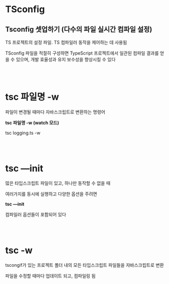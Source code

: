 # **TSconfig**

## Tsconfig 셋업하기 (다수의 파일 실시간 컴파일 설정)

TS 프로젝트의 설정 파일. TS 컴파일러 동작을 제어하는 데 사용됨

TSconfig 파일을 적절히 구성하면 TypeScript 프로젝트에서 일관된 컴파일 결과를 얻을 수 있으며, 개발 효율성과 유지 보수성을 향상시킬 수 있다

<br>
<br>

# **tsc 파일명 -w**

파일이 변경될 때마다 자바스크립트로 변환하는 명령어

**tsc 파일명 -w (watch 모드)**

tsc logging.ts -w

<br>
<br>

# **tsc —init**

많은 타입스크립트 파일이 있고, 하나만 동작할 수 없을 때

여러가지를 동시에 실행하고 다양한 옵션을 주려면

**tsc —init**

컴파일러 옵션들이 포함되어 있다

<br>
<br>

# **tsc -w**

tscongif가 있는 프로젝트 폴더 내의 모든 타입스크립트 파일들을 자바스크립트로 변환

파일을 수정할 때마다 업데이트 되고, 컴파일링 됨
